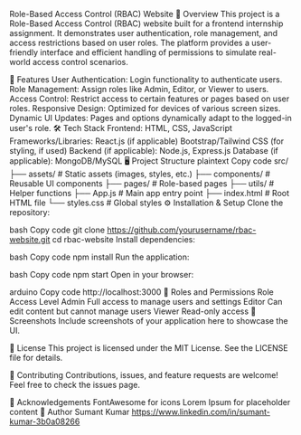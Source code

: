 Role-Based Access Control (RBAC) Website
📖 Overview
This project is a Role-Based Access Control (RBAC) website built for a frontend internship assignment. It demonstrates user authentication, role management, and access restrictions based on user roles. The platform provides a user-friendly interface and efficient handling of permissions to simulate real-world access control scenarios.

🚀 Features
User Authentication: Login functionality to authenticate users.
Role Management: Assign roles like Admin, Editor, or Viewer to users.
Access Control: Restrict access to certain features or pages based on user roles.
Responsive Design: Optimized for devices of various screen sizes.
Dynamic UI Updates: Pages and options dynamically adapt to the logged-in user's role.
🛠️ Tech Stack
Frontend: HTML, CSS, JavaScript
Frameworks/Libraries:
React.js (if applicable)
Bootstrap/Tailwind CSS (for styling, if used)
Backend (if applicable): Node.js, Express.js
Database (if applicable): MongoDB/MySQL
🖥️ Project Structure
plaintext
Copy code
src/
├── assets/       # Static assets (images, styles, etc.)
├── components/   # Reusable UI components
├── pages/        # Role-based pages
├── utils/        # Helper functions
├── App.js        # Main app entry point
├── index.html    # Root HTML file
└── styles.css    # Global styles
⚙️ Installation & Setup
Clone the repository:

bash
Copy code
git clone https://github.com/yourusername/rbac-website.git
cd rbac-website
Install dependencies:

bash
Copy code
npm install
Run the application:

bash
Copy code
npm start
Open in your browser:

arduino
Copy code
http://localhost:3000
🔑 Roles and Permissions
Role	Access Level
Admin	Full access to manage users and settings
Editor	Can edit content but cannot manage users
Viewer	Read-only access
🌟 Screenshots
Include screenshots of your application here to showcase the UI.

📜 License
This project is licensed under the MIT License. See the LICENSE file for details.

🤝 Contributing
Contributions, issues, and feature requests are welcome! Feel free to check the issues page.

🙌 Acknowledgements
FontAwesome for icons
Lorem Ipsum for placeholder content
👤 Author
Sumant Kumar
https://www.linkedin.com/in/sumant-kumar-3b0a08266
